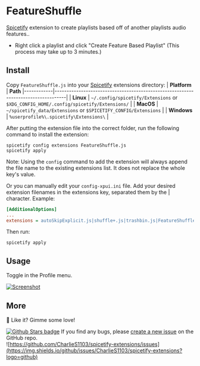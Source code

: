# FeatureShuffle
[Spicetify](https://github.com/khanhas/spicetify-cli) extension to create playlists based off of another playlists audio features.. 
* Right click a playlist and click "Create Feature Based Playlist" (This process may take up to 3 minutes.)
## Install
Copy `FeatureShuffle.js` into your [Spicetify](https://github.com/khanhas/spicetify-cli) extensions directory:
| **Platform** | **Path** 
|------------|-----------------------------------------------------------------------------------|
| **Linux**      | `~/.config/spicetify/Extensions` or `$XDG_CONFIG_HOME/.config/spicetify/Extensions/` |
| **MacOS**      | `~/spicetify_data/Extensions` or `$SPICETIFY_CONFIG/Extensions`                      |
| **Windows**    | `%userprofile%\.spicetify\Extensions\`                                              |

After putting the extension file into the correct folder, run the following command to install the extension:
```
spicetify config extensions FeatureShuffle.js
spicetify apply
```
Note: Using the `config` command to add the extension will always append the file name to the existing extensions list. It does not replace the whole key's value.

  
Or you can manually edit your `config-xpui.ini` file. Add your desired extension filenames in the extensions key, separated them by the | character.
Example:
```ini
[AdditionalOptions]
...
extensions = autoSkipExplicit.js|shuffle+.js|trashbin.js|FeatureShuffle.js
```

Then run:

  
```
spicetify apply
```
## Usage
Toggle in the Profile menu.

[![Screenshot](screenshot.png)](https://raw.githubusercontent.com/CharlieS1103/spicetify-extensions/main/FeatureShuffle/FeatureShuffle.png)

## More
🌟 Like it? Gimme some love!    
    
  
[![Github Stars badge](https://img.shields.io/github/stars/CharlieS1103/spicetify-extensions?logo=github&style=social)](https://github.com/CharlieS1103/spicetify-extensions/)
If you find any bugs, please [create a new issue](https://github.com/CharlieS1103/spicetify-extensions/issues/new/choose) on the GitHub repo.    
![https://github.com/CharlieS1103/spicetify-extensions/issues](https://img.shields.io/github/issues/CharlieS1103/spicetify-extensions?logo=github)